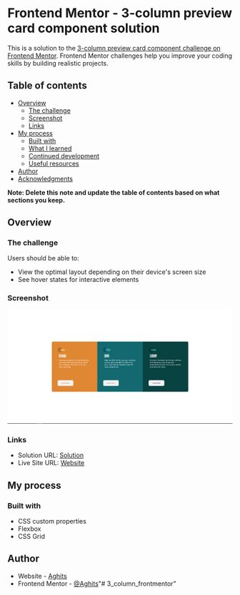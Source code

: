 # Frontend Mentor - 3-column preview card component solution

This is a solution to the [3-column preview card component challenge on Frontend Mentor](https://www.frontendmentor.io/challenges/3column-preview-card-component-pH92eAR2-). Frontend Mentor challenges help you improve your coding skills by building realistic projects. 

## Table of contents

- [Overview](#overview)
  - [The challenge](#the-challenge)
  - [Screenshot](#screenshot)
  - [Links](#links)
- [My process](#my-process)
  - [Built with](#built-with)
  - [What I learned](#what-i-learned)
  - [Continued development](#continued-development)
  - [Useful resources](#useful-resources)
- [Author](#author)
- [Acknowledgments](#acknowledgments)

**Note: Delete this note and update the table of contents based on what sections you keep.**

## Overview

### The challenge

Users should be able to:

- View the optimal layout depending on their device's screen size
- See hover states for interactive elements

### Screenshot

![](./images/website_screenshot.png)
### Links

- Solution URL: [Solution](https://www.frontendmentor.io/solutions/3-column-preview-card-using-vanilla-css-O27e4iaU5)
- Live Site URL: [Website](https://elastic-carson-08aac9.netlify.app/)

## My process

### Built with
- CSS custom properties
- Flexbox
- CSS Grid


## Author

- Website - [Aghits](https://aghitsnew.netlify.com)
- Frontend Mentor - [@Aghits](https://www.frontendmentor.io/profile/Aghits)"# 3_column_frontmentor" 
